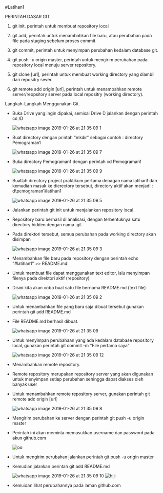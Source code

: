 #Latihan1

PERINTAH DASAR GIT

1. git init, perintah untuk membuat repository local

2. git add, perintah untuk menambahkan file baru, atau perubahan pada file pada staging sebelum proses commit.

3. git commit, perintah untuk menyimpan perubahan kedalam database git.

4. git push -u origin master, perintah untuk mengirim perubahan pada repository local menuju server repository.

5. git clone [url], perintah untuk membuat working directory yang diambil dari repositry sever.

6. git remote add origin [url], perintah untuk menambahkan remote server/reopsitory server pada local repositry (working directory).

Langkah-Langkah Menggunakan Git.

- Buka Drive yang ingin dipakai, semisal Drive D jalankan dengan perintah cd /D
 
  ![whatsapp image 2019-01-26 at 21 35 09 1](https://user-images.githubusercontent.com/46749500/51788862-4a3fc080-21b5-11e9-8ff7-0af470b2a128.jpeg)

- Buat directory dengan printah "mkdir" sebagai contoh : directory Pemograman1
 
  ![whatsapp image 2019-01-26 at 21 35 09 7](https://user-images.githubusercontent.com/46749500/51789064-cdfaac80-21b7-11e9-852c-7d65af402999.jpeg)


- Buka directory Pemograman1 dengan perintah cd Pemograman1

  ![whatsapp image 2019-01-26 at 21 35 09 9](https://user-images.githubusercontent.com/46749500/51789075-026e6880-21b8-11e9-8669-41da792c926f.jpeg)


- Buatlah directory project praktikum pertama denagan nama latihan1 dan kemudian masuk ke dierectory tersebut, directory aktif akan menjadi : d\pemograman1\latihan1

  ![whatsapp image 2019-01-26 at 21 35 09 5](https://user-images.githubusercontent.com/46749500/51789100-32b60700-21b8-11e9-90eb-0068b868a338.jpeg)


- Jalankan perintah git init untuk menjalankan repository local.
- Repository baru berhasil di analisasi, dengan terbentuknya satu directory hidden dengan nama .git
- Pada direktori tersebut, semua perubahan pada working directory akan disimpan
  
  ![whatsapp image 2019-01-26 at 21 35 09 3](https://user-images.githubusercontent.com/46749500/51789149-a5bf7d80-21b8-11e9-890f-5e6654d7fae4.jpeg)


- Menambahkan file baru pada repository dengan perintah echo "#latihan1" >> README.md
- Untuk membuat file dapat menggunakan text editor, lalu menyimpan filenya pada direktori aktif (repository)
- Disini kita akan coba buat satu file bernama README.md (text file)
  
  ![whatsapp image 2019-01-26 at 21 35 09 2](https://user-images.githubusercontent.com/46749500/51789195-df908400-21b8-11e9-9b9c-374d0e9c4fdb.jpeg)


- Untuk menambahkan file yang baru saja dibuat tersebut gunakan perintah git add README.md
- File README.md berhasil dibuat.
  
  ![whatsapp image 2019-01-26 at 21 35 09](https://user-images.githubusercontent.com/46749500/51789209-0b136e80-21b9-11e9-9811-383b98c3b17c.jpeg)


- Untuk menyimpan perubahaan yang ada kedalam database repository local, gunakan perintah git commit -m "File pertama saya"
  
  ![whatsapp image 2019-01-26 at 21 35 09 12](https://user-images.githubusercontent.com/46749500/51789224-2e3e1e00-21b9-11e9-83a7-dcefa69d784b.jpeg)


- Menambahkan remote repository.
- Remote repository merupakan repository server yang akan digunakan untuk menyimpan setiap perubahan sehingga dapat diakses oleh banyak   user
- Untuk menambahkan remote repository server, gunakan perintah git remote add origin [url] 
  
  ![whatsapp image 2019-01-26 at 21 35 09 8](https://user-images.githubusercontent.com/46749500/51789245-634a7080-21b9-11e9-897f-a8e69c421a39.jpeg)


- Mengirim perubahan ke server dengan perintah git push -u origin master
- Perintah ini akan meminta memasukkan username dan password pada akun github.com
  
  ![oo](https://user-images.githubusercontent.com/46749500/51789278-ec61a780-21b9-11e9-942d-a1ae699c8848.jpg)


- Untuk mengirim perubahan jalankan perintah git push -u origin master
- Kemudian jalankan perintah git add README.md
  
  ![whatsapp image 2019-01-26 at 21 35 09 10](https://user-images.githubusercontent.com/46749500/51789334-609c4b00-21ba-11e9-81fe-89ad43b4d9ee.jpeg)
![hiji](https://user-images.githubusercontent.com/46749500/51789375-da343900-21ba-11e9-8363-9e1aecb08924.jpg)

- Kemuidan lihat perubahannya pada laman github.com




